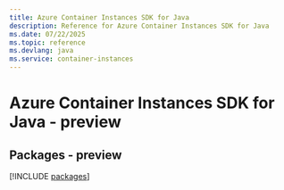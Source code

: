 ```yaml
---
title: Azure Container Instances SDK for Java
description: Reference for Azure Container Instances SDK for Java
ms.date: 07/22/2025
ms.topic: reference
ms.devlang: java
ms.service: container-instances
---
```

# Azure Container Instances SDK for Java - preview
## Packages - preview
[!INCLUDE [packages](container-instances-index.md)]
